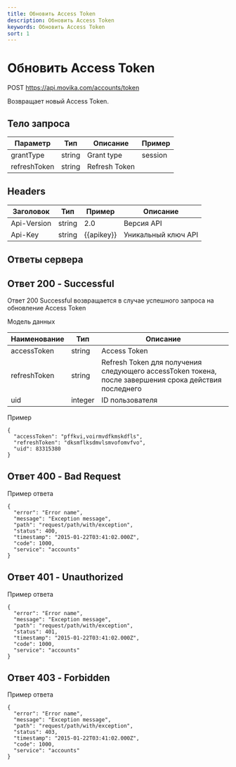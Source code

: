 ```yaml
---
title: Обновить Access Token 
description: Обновить Access Token 
keywords: Обновить Access Token
sort: 1
---
```


# Обновить Access Token 

POST https://api.movika.com/accounts/token

Возвращает новый Access Token.

## Тело запроса

| Параметр | Тип | Описание | Пример |
|---|---|---|---| 
| grantType | string | Grant type | session |
| refreshToken | string | Refresh Token | |


## Headers

| Заголовок | Тип  | Пример | Описание |
|---|---|---|---|
| Api-Version | string | 2.0 | Версия API | 
| Api-Key | string | {{apikey}} | Уникальный ключ API |


## Ответы сервера

## Ответ 200 - Successful

Ответ 200 Successful возвращается в случае успешного запроса на обновление Access Token

Модель данных 

| Наименование | Тип | Описание |
|---|---|---|
| accessToken | string | Access Token |
| refreshToken | string | Refresh Token для получения следующего accessToken токена, после завершения срока действия последнего |
| uid | integer | ID пользователя |



Пример

```
{
  "accessToken": "pffkvi,voirmvdfkmskdfls",
  "refreshToken": "dksmflksdmvlsmvofomvfvo",
  "uid": 83315380
}
```

## Ответ 400 - Bad Request

Пример ответа
```
{
  "error": "Error name",
  "message": "Exception message",
  "path": "request/path/with/exception",
  "status": 400,
  "timestamp": "2015-01-22T03:41:02.000Z",
  "code": 1000,
  "service": "accounts"
}
```

## Ответ 401 - Unauthorized

Пример ответа
```
{
  "error": "Error name",
  "message": "Exception message",
  "path": "request/path/with/exception",
  "status": 401,
  "timestamp": "2015-01-22T03:41:02.000Z",
  "code": 1000,
  "service": "accounts"
}
```
## Ответ 403 - Forbidden

Пример ответа
```
{
  "error": "Error name",
  "message": "Exception message",
  "path": "request/path/with/exception",
  "status": 403,
  "timestamp": "2015-01-22T03:41:02.000Z",
  "code": 1000,
  "service": "accounts"
}
```
